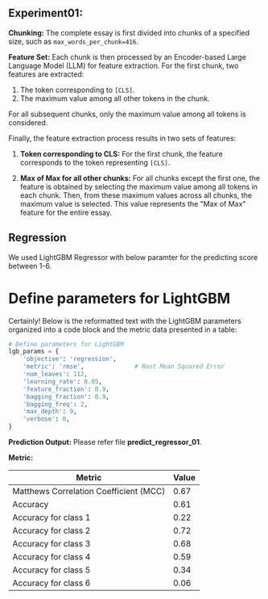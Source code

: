 
## Experiment01:


**Chunking:** The complete essay is first divided into chunks of a specified size, such as `max_words_per_chunk=416`.

**Feature Set:** Each chunk is then processed by an Encoder-based Large Language Model (LLM) for feature extraction. For the first chunk, two features are extracted:

1. The token corresponding to `[CLS]`.
2. The maximum value among all other tokens in the chunk.

For all subsequent chunks, only the maximum value among all tokens is considered.

Finally, the feature extraction process results in two sets of features:


1. **Token corresponding to CLS:** For the first chunk, the feature corresponds to the token representing `[CLS]`.
   
2. **Max of Max for all other chunks:** For all chunks except the first one, the feature is obtained by selecting the maximum value among all tokens in each chunk. Then, from these maximum values across all chunks, the maximum value is selected. This value represents the "Max of Max" feature for the entire essay.

## Regression 
We used LightGBM Regressor with below paramter for the predicting score between 1-6.

# Define parameters for LightGBM

Certainly! Below is the reformatted text with the LightGBM parameters organized into a code block and the metric data presented in a table:

```python
# Define parameters for LightGBM
lgb_params = {
    'objective': 'regression',
    'metric': 'rmse',              # Root Mean Squared Error
    'num_leaves': 112,
    'learning_rate': 0.05,
    'feature_fraction': 0.9,
    'bagging_fraction': 0.9,
    'bagging_freq': 2,
    'max_depth': 9,
    'verbose': 0,
}

```

**Prediction Output:** Please refer file **predict_regressor_01**.

**Metric:**

| Metric                               | Value |
|--------------------------------------|-------|
| Matthews Correlation Coefficient (MCC)| 0.67 |
| Accuracy                             | 0.61  |
| Accuracy for class 1                 | 0.22  |
| Accuracy for class 2                 | 0.72  |
| Accuracy for class 3                 | 0.68  |
| Accuracy for class 4                 | 0.59  |
| Accuracy for class 5                 | 0.34  |
| Accuracy for class 6                 | 0.06  |



